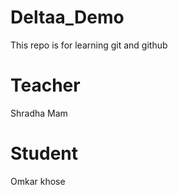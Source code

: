 # Deltaa_Demo
This repo is for learning git and github

# Teacher
Shradha Mam

# Student 
Omkar khose